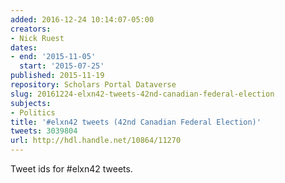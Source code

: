 ```yaml
---
added: 2016-12-24 10:14:07-05:00
creators:
- Nick Ruest
dates:
- end: '2015-11-05'
  start: '2015-07-25'
published: 2015-11-19
repository: Scholars Portal Dataverse
slug: 20161224-elxn42-tweets-42nd-canadian-federal-election
subjects:
- Politics
title: '#elxn42 tweets (42nd Canadian Federal Election)'
tweets: 3039804
url: http://hdl.handle.net/10864/11270
---
```


Tweet ids for #elxn42 tweets.
